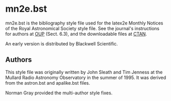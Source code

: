 
mn2e.bst
========

mn2e.bst is the bibliography style file used for the latex2e Monthly
Notices of the Royal Astronomical Society style file.  See the
journal's instructions for authors at [OUP][] (Sect. 6.3), and the downloadable
files at [CTAN][].

[OUP]: http://www.oxfordjournals.org/our_journals/mnras/for_authors/
[CTAN]: http://www.tex.ac.uk/CTAN/macros/latex/contrib/mnras/

An early version is distributed by Blackwell Scientific.

Authors
-------

This style file was originally written by John Sleath and Tim Jenness
at the Mullard Radio Astronomy Observatory in the summer of 1995. It
was derived from the astron.bst and apalike.bst files.

Norman Gray provided the multi-author style fixes.
